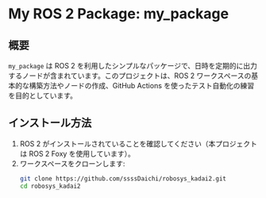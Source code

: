 # My ROS 2 Package: my_package

## 概要
`my_package` は ROS 2 を利用したシンプルなパッケージで、日時を定期的に出力するノードが含まれています。このプロジェクトは、ROS 2 ワークスペースの基本的な構築方法やノードの作成、GitHub Actions を使ったテスト自動化の練習を目的としています。

## インストール方法
1. ROS 2 がインストールされていることを確認してください（本プロジェクトは ROS 2 Foxy を使用しています）。
2. ワークスペースをクローンします:
   ```bash
   git clone https://github.com/ssssDaichi/robosys_kadai2.git
   cd robosys_kadai2
